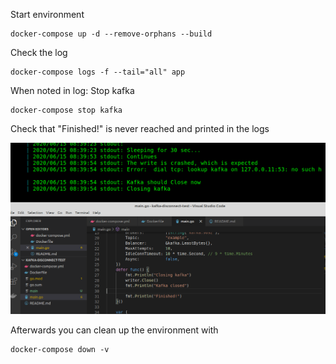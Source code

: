 

Start environment
```
docker-compose up -d --remove-orphans --build
```

Check the log
```
docker-compose logs -f --tail="all" app
```

When noted in log: Stop kafka
```
docker-compose stop kafka
```

Check that "Finished!" is never reached and printed in the logs

![Script does not continue after writer.Close()](./img/waiting.png)


Afterwards you can clean up the environment with
```
docker-compose down -v
```
